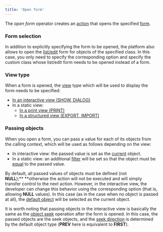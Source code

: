 ```yaml
---
title: 'Open form'
---
```


The *open form* operator creates an [action](Actions.md) that opens the specified [form](Forms.md).

### Form selection

In addition to explicitly specifying the form to be opened, the platform also allows to open the [list/edit](Interactive-view_1573071.html#Interactiveview-edtClass) form for objects of the specified class. In this case, you only need to specify the corresponding option and specify the custom class whose list/edit form needs to be opened instead of a form.

### View type

When a form is opened, the [view](Form_views.md) type which will be used to display the form needs to be specified:

-   [In an interactive view (SHOW, DIALOG)](In_an_interactive_view_SHOW_DIALOG_.md)
-   In a static view:
    -   [In a print view (PRINT)](In_a_print_view_PRINT_.md)
    -   [In a structured view (EXPORT, IMPORT)](In_a_structured_view_EXPORT_IMPORT_.md)

### Passing objects

When you open a form, you can pass a value for each of its objects from the calling context, which will be used as follows depending on the view:

-   In interactive view: the passed value is set as the [current](Form-structure_1573069.html#Formstructure-currentObject) object.
-   In a static view: an additional [filter](Form-structure_1573069.html#Formstructure-filters) will be set so that the object must be [equal](Comparison_operators_=_..._.md) to the passed value.

By default, all passed values of objects must be defined (not **NULL**);** **otherwise the action will not be executed and will simply transfer control to the next action. However, in the interactive view, the developer can change this behavior using the corresponding option (that is, allowing **NULL** values). In this case (as in the case when no object is passed at all), the [default object](Interactive-view_1573071.html#Interactiveview-defaultobject) will be selected as the current object. 

It is worth noting that passing objects in the interactive view is basically the same as the [object seek](Search_SEEK_.md) operation after the form is opened. In this case, the passed objects are the seek objects, and the [seek direction](5832724.html#Search(SEEK)-direction) is determined by the default object type (**PREV** here is equivalent to **FIRST**).

